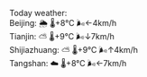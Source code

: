 Today weather:  
Beijing: 🌦   🌡️+8°C 🌬️←4km/h  
Tianjin: ⛅️  🌡️+9°C 🌬️↓7km/h  
Shijiazhuang: ⛅️  🌡️+9°C 🌬️↑4km/h  
Tangshan: ☁️   🌡️+8°C 🌬️←7km/h  
